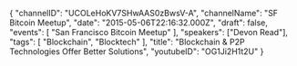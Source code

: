 {
    "channelID": "UCOLeHoKV7SHwAAS0zBwsV-A",
    "channelName": "SF Bitcoin Meetup",
    "date": "2015-05-06T22:16:32.000Z",
    "draft": false,
    "events": [
        "San Francisco Bitcoin Meetup"
    ],
    "speakers": ["Devon Read"],
    "tags": [
        "Blockchain",
	"Blocktech"
    ],
    "title": "Blockchain & P2P Technologies Offer Better Solutions",
    "youtubeID": "OG1Ji2H1t2U"
}
